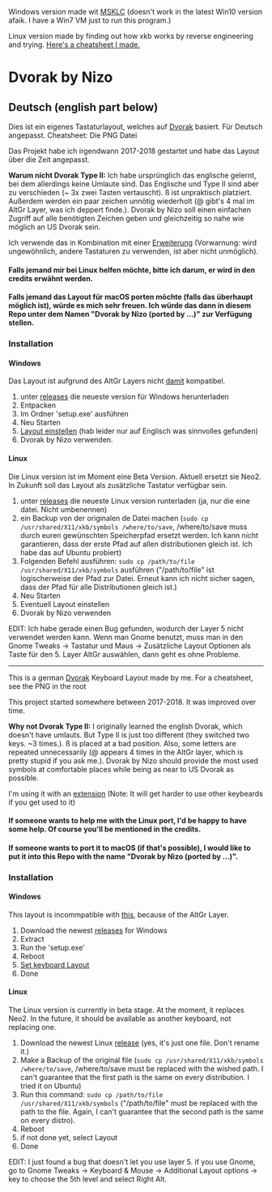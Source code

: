 Windows version made wit [MSKLC](https://www.microsoft.com/en-us/download/details.aspx?id=22339) (doesn't work in the latest Win10 version afaik. I have a Win7 VM just to run this program.)

Linux version made by finding out how xkb works by reverse engineering and trying. [Here's a cheatsheet I made.](https://github.com/thenizo/xkb-symbols-reference)

# Dvorak by Nizo

## Deutsch (english part below)

Dies ist ein eigenes Tastaturlayout, welches auf [Dvorak](https://de.wikipedia.org/wiki/Dvorak-Tastaturbelegung) basiert. Für Deutsch angepasst. Cheatsheet: Die PNG Datei

Das Projekt habe ich irgendwann 2017-2018 gestartet und habe das Layout über die Zeit angepasst.

**Warum nicht Dvorak Type II:** Ich habe ursprünglich das englische gelernt, bei dem allerdings keine Umlaute sind. Das Englische und Type II sind aber zu verschieden (~ 3x zwei Tasten vertauscht). ß ist unpraktisch platziert. Außerdem werden ein paar zeichen unnötig wiederholt (@ gibt's 4 mal im AltGr Layer, was ich deppert finde.). Dvorak by Nizo soll einen einfachen Zugriff auf alle benötigten Zeichen geben und gleichzeitig so nahe wie möglich an US Dvorak sein.

Ich verwende das in Kombination mit einer [Erweiterung](https://github.com/theNizo/NizosUltimateKeyboard) (Vorwarnung: wird ungewöhnlich, andere Tastaturen zu verwenden, ist aber nicht unmöglich).

#### Falls jemand mir bei Linux helfen möchte, bitte ich darum, er wird in den credits erwähnt werden.

#### Falls jemand das Layout für macOS porten möchte (falls das überhaupt möglich ist), würde es mich sehr freuen. Ich würde das dann in diesem Repo unter dem Namen "Dvorak by Nizo (ported by ...)" zur Verfügung stellen.

### Installation

#### Windows

Das Layout ist aufgrund des AltGr Layers nicht [damit](https://github.com/kentonv/dvorak-qwerty) kompatibel.

1. unter [releases](https://github.com/theNizo/DvorakByNizo-German/releases) die neueste version für Windows herunterladen
2. Entpacken
3. Im Ordner 'setup.exe' ausführen
4. Neu Starten
5. [Layout einstellen](https://www.windowscentral.com/how-change-your-keyboard-layout-windows-10) (hab leider nur auf Englisch was sinnvolles gefunden)
6. Dvorak by Nizo verwenden.

#### Linux

Die Linux version ist im Moment eine Beta Version. Aktuell ersetzt sie Neo2. In Zukunft soll das Layout als zusätzliche Tastatur verfügbar sein.

1. unter [releases](https://github.com/theNizo/DvorakByNizo-German/releases) die neueste Linux version runterladen (ja, nur die eine datei. Nicht umbenennen)
2. ein Backup von der originalen de Datei machen (`sudo cp /usr/shared/X11/xkb/symbols /where/to/save`, /where/to/save muss durch euren gewünschten Speicherpfad ersetzt werden. Ich kann nicht garantieren, dass der erste Pfad auf allen distributionen gleich ist. Ich habe das auf Ubuntu probiert)
3. Folgenden Befehl ausführen: `sudo cp /path/to/file /usr/shared/X11/xkb/symbols` ausführen ("/path/to/file" ist logischerweise der Pfad zur Datei. Erneut kann ich nicht sicher sagen, dass der Pfad für alle Distributionen gleich ist.)
4. Neu Starten
5. Eventuell Layout einstellen
6. Dvorak by Nizo verwenden

EDIT: Ich habe gerade einen Bug gefunden, wodurch der Layer 5 nicht verwendet werden kann. Wenn man Gnome benutzt, muss man in den Gnome Tweaks -> Tastatur und Maus -> Zusätzliche Layout Optionen als Taste für den 5. Layer AltGr auswählen, dann geht es ohne Probleme.

------

This is a german [Dvorak](https://en.wikipedia.org/wiki/Dvorak_Simplified_Keyboard) Keyboard Layout made by me. For a cheatsheet, see the PNG in the root

This project started somewhere between 2017-2018. It was improved over time.

**Why not Dvorak Type II:** I originally learned the english Dvorak, which doesn't have umlauts. But Type II is just too different (they switched two keys. ~3 times.). ß is placed at a bad position. Also, some letters are repeated unnecessarily (@ appears 4 times in the AltGr layer, which is pretty stupid if you ask me.). Dvorak by Nizo should provide the most used symbols at comfortable places while being as near to US Dvorak as possible.

I'm using it with an [extension](https://github.com/theNizo/NizosUltimateKeyboard) (Note: It will get harder to use other keybeards if you get used to it)

#### If someone wants to help me with the Linux port, I'd be happy to have some help. Of course you'll be mentioned in the credits.

#### If someone wants to port it to macOS (if that's possible), I would like to put it into this Repo with the name "Dvorak by Nizo (ported by ...)".

### Installation

#### Windows

This layout is incommpatible with [this](https://github.com/kentonv/dvorak-qwerty), because of the AltGr Layer.

1. Download the newest [releases](https://github.com/theNizo/DvorakByNizo-German/releases) for Windows
2. Extract
3. Run the 'setup.exe'
4. Reboot
5. [Set keyboard Layout](https://www.windowscentral.com/how-change-your-keyboard-layout-windows-10)
6. Done

#### Linux

The Linux version is currently in beta stage. At the moment, it replaces Neo2. In the future, it should be available as another keyboard, not replacing one.

1. Download the newest Linux [release](https://github.com/theNizo/DvorakByNizo-German/releases) (yes, it's just one file. Don't rename it.)
2. Make a Backup of the original file (`sudo cp /usr/shared/X11/xkb/symbols /where/to/save`, /where/to/save must be replaced with the wished path. I can't guarantee that the first path is the same on every distribution. I tried it on Ubuntu)
3. Run this command: `sudo cp /path/to/file /usr/shared/X11/xkb/symbols` ("/path/to/file" must be replaced with the path to the file. Again, I can't guarantee that the second path is the same on every distro).
4. Reboot
5. if not done yet, select Layout
6. Done

EDIT: I just found a bug that doesn't let you use layer 5. if you use Gnome, go to Gnome Tweaks -> Keyboard & Mouse -> Additional Layout options -> key to choose the 5th level and select Right Alt.
